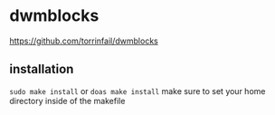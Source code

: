 # dwmblocks
https://github.com/torrinfail/dwmblocks

## installation
`sudo make install` or `doas make install`
make sure to set your home directory inside of the makefile
